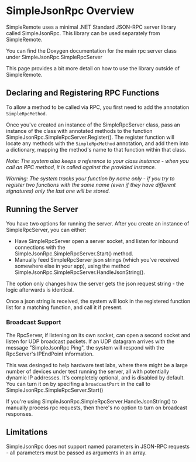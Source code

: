 # SimpleJsonRpc Overview #
SimpleRemote uses a minimal .NET Standard JSON-RPC server library called SimpleJsonRpc. This library can be
used separately from SimpleRemote. 

You can find the Doxygen documentation for the main rpc server class under SimpleJsonRpc.SimpleRpcServer

This page provides a bit more detail on how to use the library outside of SimpleRemote.

## Declaring and Registering RPC Functions ##
To allow a method to be called via RPC, you first need to add the annotation `SimpleRpcMethod`. 

Once you've created an instance of the SimpleRpcServer class, pass an instance of the class with 
annotated methods to the function SimpleJsonRpc.SimpleRpcServer.Register(). The register function
will locate any methods with the `SimpleRpcMethod` annotation, and add them into a dictionary, mapping
the method's name to that function within that class.

*Note: The system also keeps a reference to your class instance - when you call an RPC method, it is
called against the provided instance.* 

*Warning: The system tracks your function by name only - if you try to register two functions with the same
name (even if they have different signatures) only the last one will be stored.*

## Running the Server ##
You have two options for running the server. After you create an instance of SimpleRpcServer, you can
either:
  - Have SimpleRpcServer open a server socket, and listen for inbound connections with the    
    SimpleJsonRpc.SimpleRpcServer.Start() method.
  - Manually feed SimpleRpcServer json strings (which you've received somewhere else in your app), 
    using the method SimpleJsonRpc.SimpleRpcServer.HandleJsonString().

The option only changes how the server gets the json request string - the logic afterwards is identical. 

Once a json string is received, the system will look in the registered function list for a matching function,
and call it if present. 

### Broadcast Support ###
The RpcServer, if listening on its own socket, can open a second socket and listen for UDP broadcast packets. 
If an UDP datagram arrives with the message "SimpleJsonRpc Ping", the system will respond with the RpcServer's 
IPEndPoint information. 

This was desinged to help hardware test labs, where there might be a large number of devices under test
running the server, all with potentially dynamic IP addresses. It's completely optional, and is disabled
by default. You can turn it on by specifing a `broadcastPort` in the call to SimpleJsonRpc.SimpleRpcServer.Start()

If you're using SimpleJsonRpc.SimpleRpcServer.HandleJsonString() to manually process rpc requests, then there's
no option to turn on broadcast responses. 

## Limitations ##
SimpleJsonRpc does not support named parameters in JSON-RPC requests - all parameters must be passed as arguments 
in an array.